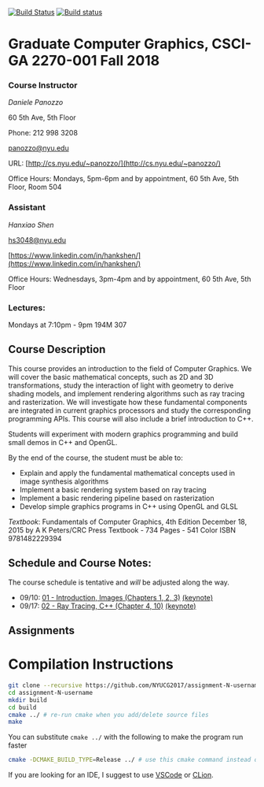 [![Build Status](https://travis-ci.org/danielepanozzo/cg.svg?branch=master)](https://travis-ci.org/danielepanozzo/cg)
[![Build status](https://ci.appveyor.com/api/projects/status/3b1dti4xig8i3c4a?svg=true)](https://ci.appveyor.com/project/danielepanozzo/cg)

# Graduate Computer Graphics, CSCI-GA 2270-001 Fall 2018

### Course Instructor
*Daniele Panozzo*

60 5th Ave, 5th Floor

Phone: 212 998 3208

[panozzo@nyu.edu](mailto:panozzo@nyu.edu)

URL: [http://cs.nyu.edu/~panozzo/](http://cs.nyu.edu/~panozzo/)

Office Hours: Mondays, 5pm-6pm and by appointment, 60 5th Ave, 5th Floor, Room 504

### Assistant
*Hanxiao Shen*

[hs3048@nyu.edu](mailto:hs3048@nyu.edu)

[https://www.linkedin.com/in/hankshen/](https://www.linkedin.com/in/hankshen/)

Office Hours: Wednesdays, 3pm-4pm and by appointment, 60 5th Ave, 5th Floor

### Lectures:
Mondays at 7:10pm - 9pm
194M 307

## Course Description

This course provides an introduction to the field of Computer Graphics. We will cover the basic mathematical concepts, such as 2D and 3D transformations, study the interaction of light with geometry to derive  shading models, and implement rendering algorithms such as ray tracing and rasterization. We will investigate how these fundamental components are integrated in current graphics processors and study the corresponding programming APIs. This course will also include a brief introduction to C++.

Students will experiment with modern graphics programming and build small demos in C++ and OpenGL.

By the end of the course, the student must be able to:

* Explain and apply the fundamental mathematical concepts used in  image synthesis algorithms
* Implement a basic rendering system based on ray tracing
* Implement a basic rendering pipeline based on rasterization
* Develop simple graphics programs in C++ using OpenGL and GLSL

*Textbook*:
Fundamentals of Computer Graphics, 4th Edition
December 18, 2015 by A K Peters/CRC Press
Textbook - 734 Pages - 541 Color
ISBN 9781482229394

## Schedule and Course Notes:

The course schedule is tentative and *will* be adjusted along the way.

* 09/10: [01 - Introduction, Images  (Chapters 1, 2, 3)](http://cs.nyu.edu/~panozzo/cg18/Slides/01%20-%20Introduction,%20Images.pdf) [(keynote)](http://cs.nyu.edu/~panozzo/cg18/Slides/01%20-%20Introduction,%20Images.key.zip)
* 09/17: [02 - Ray Tracing, C++ (Chapter 4, 10)](http://cs.nyu.edu/~panozzo/cg18/Slides/02%20-%20Ray%20Tracing,%20C++.pdf) [(keynote)](http://cs.nyu.edu/~panozzo/cg18/Slides/02%20-%20Ray%20Tracing,%20C++.key.pdf)

<!-- [*Assignment 1: Ray tracing*](Assignment_1/requirements/Assignment-1_Ray_Tracing.pdf)

* 09/24: [03 - Basic Linear Algebra and 2D Transformations (Chapters 2, 5, 6)](http://cs.nyu.edu/~panozzo/cg18/Slides/03%20-%20Basic%20Linear%20Algebra%20and%202D%20Transformations.pdf) [ (keynote)](http://cs.nyu.edu/~panozzo/cg18/Slides/03%20-%20Basic%20Linear%20Algebra%20and%202D%20Transformations.key.zip)
* 10/01: [04 - Viewing Transformations and Rasterization (Chapter 7, 8)](http://cs.nyu.edu/~panozzo/cg18/Slides/04%20-%20Viewing%20Transformations,%20Rasterization.pdf) [ (keynote)](http://cs.nyu.edu/~panozzo/cg18/Slides/04%20-%20Viewing%20Transformations,%20Rasterization.key.zip)
* 10/9: [05 - The OpenGL Graphics Pipeline (Chapter 8, 17, http://open.gl)](http://cs.nyu.edu/~panozzo/cg18/Slides/05%20-%20The%20OpenGL%20Graphics%20Pipeline.pdf) [(keynote)](http://cs.nyu.edu/~panozzo/cg18/Slides/05%20-%20The%20OpenGL%20Graphics%20Pipeline.key.zip)

[*Assignment 2: 2D Vector graphics editor*](Assignment_2/requirements/Assignment-2_2D_Editor.pdf)

* 10/15: [06 - The OpenGL Graphics Pipeline - Part 2 (Chapter 8, 17, http://open.gl)](http://cs.nyu.edu/~panozzo/cg18/Slides/06%20-%20The%20OpenGL%20Graphics%20Pipeline%20Part%202.pdf) [(keynote)](http://cs.nyu.edu/~panozzo/cg18/Slides/06%20-%20The%20OpenGL%20Graphics%20Pipeline%20Part%202.key.zip)

* 10/22: [07 - Designing Interpolating Curves (Chapter 15)](http://cs.nyu.edu/~panozzo/cg18/Slides/07%20-%20Designing%20Interpolating%20Curves.pdf) [(keynote)](http://cs.nyu.edu/~panozzo/cg18/Slides/07%20-%20Designing%20Interpolating%20Curves.key.zip)

* 10/29: [08 - Designing Approximating Curves (Chapter 15)](http://cs.nyu.edu/~panozzo/cg18/Slides/08%20-%20Designing%20Approximating%20Curves.pdf) [(keynote)](http://cs.nyu.edu/~panozzo/cg18/Slides/08%20-%20Designing%20Approximating%20Curves.key.zip)

[*Assignment 3: 3D Mesh viewer*](Assignment_3/requirements/Assignment3_3D.pdf)


* 11/05: [09 - Designing Surfaces (Chapter 7)](http://cs.nyu.edu/~panozzo/cg18/Slides/09%20-%20Designing%20Surfaces.pdf) [(keynote)](http://cs.nyu.edu/~panozzo/cg18/Slides/09%20-%20Designing%20Surfaces.key.zip)

*Assignment 4: Final Project Discussion*

* 11/12: [10 - Texture Mapping (Chapter 11)](https://cs.nyu.edu/~panozzo/cg18/Slides/10%20-%20Texture%20Mapping.pdf) [(keynote)](https://cs.nyu.edu/~panozzo/cg18/Slides/10%20-%20Texture%20Mapping.key.zip)
* 11/19: [11 - Spatial Data Structures](https://cs.nyu.edu/~panozzo/cg18/Slides/11%20-%20Spatial%20Data%20Structures.pdf) [(keynote)](https://cs.nyu.edu/~panozzo/cg18/Slides/11%20-%20Spatial%20Data%20Structures.key.zip)
* 11/26: [12 - Spatial and Skeletan Deformations](https://cs.nyu.edu/~panozzo/cg18/Slides/12%20-%20Spatial%20and%20Skeletal%20Deformations.pdf) [(keynote)](https://cs.nyu.edu/~panozzo/cg18/Slides/12%20-%20Spatial%20and%20Skeletal%20Deformations.key.zip)
* 12/03: [13 - Mesh Data Structures](https://cs.nyu.edu/~panozzo/cg18/Slides/13%20-%20Meshes.pdf) [(keynote)](https://cs.nyu.edu/~panozzo/cg18/Slides/13%20-%20Meshes.key.zip)
* 12/10: [14 - Texture Synthesis](https://cs.nyu.edu/~panozzo/cg18/Slides/14%20-%20Procedural%20Synthesis.pdf) [(keynote)](https://cs.nyu.edu/~panozzo/cg18/Slides/14%20-%20Procedural%20Synthesis.zip)
* 12/17: 15 - FINALS and project presentation -->

## Assignments

<!-- * [General guidelines](http://cs.nyu.edu/~panozzo/cg18/Assignments/0%20-%20General%20Rules.pdf) [(latex)](http://cs.nyu.edu/~panozzo/cg18/Assignments/0%20-%20General%20Rules.zip)

 * [Assignment 1: Ray tracing](Assignment_1/requirements/Assignment-1_Ray_Tracing.pdf) [(latex)](Assignment_1/requirements/Assignment-1_Ray_Tracing.tex)

* [Assignment 2: 2D Vector graphics editor](Assignment_2/requirements/Assignment-2_2D_Editor.pdf) [(latex)](Assignment_2/requirements/Assignment-2_2D_Editor.tex)

* [Assignment 3: 3D Scene Editor](Assignment_3/requirements/Assignment3_3D.pdf)

* [Assignment 4: Final Project](Assignment_4/requirements/Assignment4.pdf) -->

# Compilation Instructions

```bash
git clone --recursive https://github.com/NYUCG2017/assignment-N-username # --recursive flag is necessary for dependencies
cd assignment-N-username
mkdir build
cd build
cmake ../ # re-run cmake when you add/delete source files
make
```
You can substitute `cmake ../` with the following to make the program run faster
```bash
cmake -DCMAKE_BUILD_TYPE=Release ../ # use this cmake command instead of the previous linefor faster run
```

If you are looking for an IDE, I suggest to use [VSCode](https://code.visualstudio.com) or [CLion](https://www.jetbrains.com/clion/).
